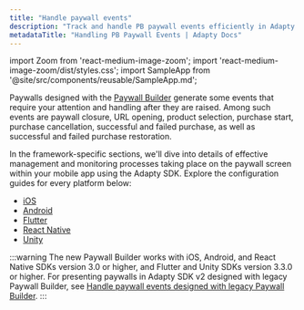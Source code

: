 ```yaml
---
title: "Handle paywall events"
description: "Track and handle PB paywall events efficiently in Adapty."
metadataTitle: "Handling PB Paywall Events | Adapty Docs"
---
```


import Zoom from 'react-medium-image-zoom';
import 'react-medium-image-zoom/dist/styles.css';
import SampleApp from '@site/src/components/reusable/SampleApp.md'; 

Paywalls designed with the [Paywall Builder](adapty-paywall-builder) generate some events that require your attention and handling after they are raised. Among such events are paywall closure, URL opening, product selection, purchase start, purchase cancellation, successful and failed purchase, as well as successful and failed purchase restoration.
<SampleApp /> 

In the framework-specific sections, we'll dive into details of effective management and monitoring processes taking place on the paywall screen within your mobile app using the Adapty SDK. Explore the configuration guides for every platform below:

- [iOS](ios-handling-events)
- [Android](android-handling-events)
- [Flutter](flutter-handling-events)
- [React Native](react-native-handling-events-1)
- [Unity](unity-handling-events)

:::warning
The new Paywall Builder works with iOS, Android, and React Native SDKs version 3.0 or higher, and Flutter and Unity SDKs version 3.3.0 or higher. For presenting paywalls in Adapty SDK v2 designed with legacy Paywall Builder, see [Handle paywall events designed with legacy Paywall Builder](handling-pb-paywall-events).
:::